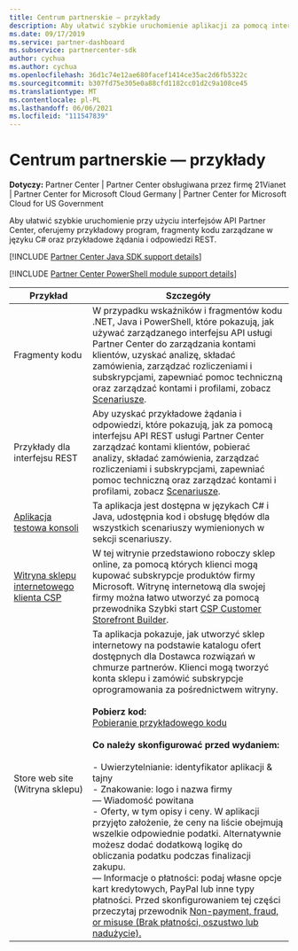 ```yaml
---
title: Centrum partnerskie — przykłady
description: Aby ułatwić szybkie uruchomienie aplikacji za pomocą interfejsów API Partner Center, oferujemy przykładowy program, fragmenty kodu zarządzanego C\ oraz przykładowe żądania i odpowiedzi REST.
ms.date: 09/17/2019
ms.service: partner-dashboard
ms.subservice: partnercenter-sdk
author: cychua
ms.author: cychua
ms.openlocfilehash: 36d1c74e12ae680facef1414ce35ac2d6fb5322c
ms.sourcegitcommit: b307fd75e305e0a88cfd1182cc01d2c9a108ce45
ms.translationtype: MT
ms.contentlocale: pl-PL
ms.lasthandoff: 06/06/2021
ms.locfileid: "111547839"
---
```

# <a name="partner-center-samples"></a>Centrum partnerskie — przykłady

**Dotyczy:** Partner Center | Partner Center obsługiwana przez firmę 21Vianet | Partner Center for Microsoft Cloud Germany | Partner Center for Microsoft Cloud for US Government

Aby ułatwić szybkie uruchomienie przy użyciu interfejsów API Partner Center, oferujemy przykładowy program, fragmenty kodu zarządzane w języku C# oraz przykładowe żądania i odpowiedzi REST.

[!INCLUDE [Partner Center Java SDK support details](../includes/java-sdk-support.md)]

[!INCLUDE [Partner Center PowerShell module support details](../includes/powershell-module-support.md)]

| Przykład                                                        | Szczegóły                                             |
|---------------------------------------------------------------|-----------------------------------------------------|
| Fragmenty kodu                                                 | W przypadku wskaźników i fragmentów kodu .NET, Java i PowerShell, które pokazują, jak używać zarządzanego interfejsu API usługi Partner Center do zarządzania kontami klientów, uzyskać analizę, składać zamówienia, zarządzać rozliczeniami i subskrypcjami, zapewniać pomoc techniczną oraz zarządzać kontami i profilami, zobacz [Scenariusze](scenarios.md).                                                                          |
| Przykłady dla interfejsu REST                                                  | Aby uzyskać przykładowe żądania i odpowiedzi, które pokazują, jak za pomocą interfejsu API REST usługi Partner Center zarządzać kontami klientów, pobierać analizy, składać zamówienia, zarządzać rozliczeniami i subskrypcjami, zapewniać pomoc techniczną oraz zarządzać kontami i profilami, zobacz [Scenariusze](scenarios.md).                                                                                                       |
| [Aplikacja testowa konsoli](console-test-app.md)                       | Ta aplikacja jest dostępna w językach C# i Java, udostępnia kod i obsługę błędów dla wszystkich scenariuszy wymienionych w sekcji scenariuszy.                                                                        |
| [Witryna sklepu internetowego klienta CSP](csp-customer-web-storefront.md) | W tej witrynie przedstawiono roboczy sklep online, za pomocą których klienci mogą kupować subskrypcje produktów firmy Microsoft. Witrynę internetową dla swojej firmy można łatwo utworzyć za pomocą przewodnika Szybki start [CSP Customer Storefront Builder](csp-customer-storefront-builder-quick-start-guide-.md).                                                              |
| Store web site (Witryna sklepu)                                                | Ta aplikacja pokazuje, jak utworzyć sklep internetowy na podstawie katalogu ofert dostępnych dla Dostawca rozwiązań w chmurze partnerów. Klienci mogą tworzyć konta sklepu i zamówić subskrypcje oprogramowania za pośrednictwem witryny.<br/><br/>                  **Pobierz kod:**<br/> [Pobieranie przykładowego kodu](https://go.microsoft.com/fwlink/p/?LinkId=746683)<br/><br/>                                            **Co należy skonfigurować przed wydaniem:**<br/><br/> - Uwierzytelnianie: identyfikator aplikacji & tajny<br/> - Znakowanie: logo i nazwa firmy<br/> — Wiadomość powitana<br/> - Oferty, w tym opisy i ceny. W aplikacji przyjęto założenie, że ceny na liście obejmują wszelkie odpowiednie podatki. Alternatywnie możesz dodać dodatkową logikę do obliczania podatku podczas finalizacji zakupu.<br/> — Informacje o płatności: podaj własne opcje kart kredytowych, PayPal lub inne typy płatności. Przed skonfigurowaniem tej części przeczytaj przewodnik [Non-payment, fraud, or misuse (Brak płatności, oszustwo lub nadużycie).](/partner-center/non-payment-fraud-misuse) |